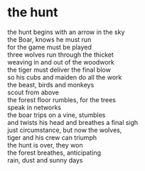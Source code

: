 # the hunt

the hunt begins with an arrow in the sky<br/>
the Boar, knows he must run<br/>
for the game must be played<br/>
three wolves run through the thicket<br/>
weaving in and out of the woodwork<br/>
the tiger must deliver the final blow<br/>
so his cubs and maiden do all the work<br/>
the beast, birds and monkeys<br/> 
scout from above<br/>
the forest floor rumbles, for the trees<br/> 
speak in networks<br/>
the boar trips on a vine, stumbles<br/>
and twists his head and breathes a final sigh<br/>
just circumstance, but now the wolves,<br/>
tiger and his crew can triumph<br/>
the hunt is over, they won<br/>
the forest breathes, anticipating<br/>
rain, dust and sunny days
